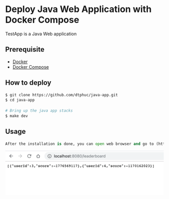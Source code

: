 # Deploy Java Web Application with Docker Compose

TestApp is a Java Web application

## Prerequisite
* [Docker](https://docs.docker.com/install/#supported-platforms)
* [Docker Compose](https://docs.docker.com/compose/install/)

## How to deploy

```bash
$ git clone https://github.com/dtphuc/java-app.git
$ cd java-app

# Bring up the java app stacks 
$ make dev
```

## Usage

```python
After the installation is done, you can open web browser and go to (http://localhost:8080/leaderboard)
```
![Alt text](https://raw.githubusercontent.com/dtphuc/java-app/master/localhost.png)

